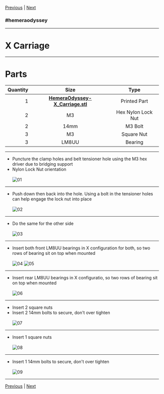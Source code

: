[Previous](03_Idler.md) | [Next](05_Filament_Sensor.md)
### #hemeraodyssey
---
# X Carriage
---
# Parts  
|Quantity|Size|Type|
|---:|:---:|:---:|
|1|[**HemeraOdyssey-X_Carriage.stl**](../HemeraOdyssey_STLs_BETA/HemeraOdyssey-X_Carriage.stl)|Printed Part|
|2|M3|Hex Nylon Lock Nut|
|2|14mm|M3 Bolt|
|3|M3|Square Nut|
|3|LM8UU|Bearing| 
---
* Puncture the clamp holes and belt tensioner hole using the M3 hex driver due to bridging support
* Nylon Lock Nut orientation<br>  
![01](../img/X_Carriage/01.jpg)
---
* Push down then back into the hole. Using a bolt in the tensioner holes can help engage the lock nut into place<br>  
![02](../img/X_Carriage/02.jpg)
---
* Do the same for the other side<br>   
![03](../img/X_Carriage/03.jpg)
---
* Insert both front LM8UU bearings in X configuration for both, so two rows of bearing sit on top when mounted<br>  
![04](../img/X_Carriage/04.jpg) 
![05](../img/X_Carriage/05.jpg)
---
* Insert rear LM8UU bearings in X configuratio, so two rows of bearing sit on top when mounted<br>  
![06](../img/X_Carriage/06.jpg)
---
* Insert 2 square nuts  
* Insert 2 14mm bolts to secure, don't over tighten<br>  
![07](../img/X_Carriage/07.jpg)
---
* Insert 1 square nuts<br>  
![08](../img/X_Carriage/08.jpg)
---
* Insert 1 14mm bolts to secure, don't over tighten<br>   
![09](../img/X_Carriage/09.jpg)
---
[Previous](03_Idler.md) | [Next](05_Filament_Sensor.md)